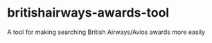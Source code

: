 britishairways-awards-tool
==========================

A tool for making searching British Airways/Avios awards more easily
